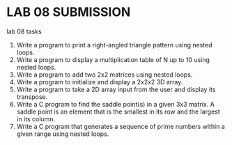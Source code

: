 # LAB 08 SUBMISSION 
lab 08 tasks  
1. Write a program to print a right-angled triangle pattern using nested loops.
2. Write a program to display a multiplication table of N up to 10 using nested loops.
3. Write a program to add two 2x2 matrices using nested loops.
4. Write a program to initialize and display a 2x2x2 3D array.
5. Write a program to take a 2D array input from the user and display its transpose.
6. Write a C program to find the saddle point(s) in a given 3x3 matrix. A saddle point is an element
that is the smallest in its row and the largest in its column.
7. Write a C program that generates a sequence of prime numbers within a given range using nested
loops.
